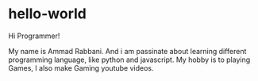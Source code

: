 # hello-world

Hi Programmer!

 My name is Ammad Rabbani. And i am passinate about learning different programming language, like python and javascript. My hobby is to playing Games, I also make Gaming youtube videos.
